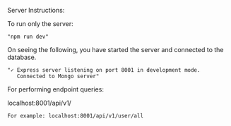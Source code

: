 Server Instructions:

To run only the server:

	"npm run dev"

On seeing the following, you have started the server and connected to the database.

	"✓ Express server listening on port 8001 in development mode.
	   Connected to Mongo server"

For performing endpoint queries:

localhost:8001/api/v1/<endpoint string here>

	For example: localhost:8001/api/v1/user/all

